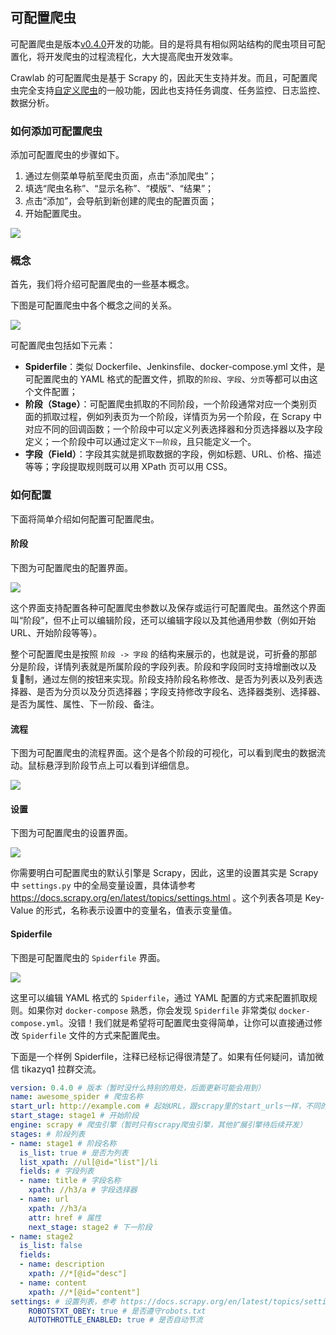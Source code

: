 ## 可配置爬虫

可配置爬虫是版本[v0.4.0](https://github.com/tikazyq/crawlab/releases/tag/v0.4.0)开发的功能。目的是将具有相似网站结构的爬虫项目可配置化，将开发爬虫的过程流程化，大大提高爬虫开发效率。

Crawlab 的可配置爬虫是基于 Scrapy 的，因此天生支持并发。而且，可配置爬虫完全支持[自定义爬虫](CustomizedSpider.md)的一般功能，因此也支持任务调度、任务监控、日志监控、数据分析。

### 如何添加可配置爬虫

添加可配置爬虫的步骤如下。

1. 通过左侧菜单导航至爬虫页面，点击“添加爬虫”；
2. 填选“爬虫名称”、“显示名称”、“模版”、“结果”；
3. 点击“添加”，会导航到新创建的爬虫的配置页面；
4. 开始配置爬虫。

![](http://static-docs.crawlab.cn/spider-configurable-add.png)

### 概念

首先，我们将介绍可配置爬虫的一些基本概念。

下图是可配置爬虫中各个概念之间的关系。

![](http://static-docs.crawlab.cn/spider-configurable-relationship.png)

可配置爬虫包括如下元素：

- **Spiderfile**：类似 Dockerfile、Jenkinsfile、docker-compose.yml 文件，是可配置爬虫的 YAML 格式的配置文件，抓取的`阶段`、`字段`、`分页`等都可以由这个文件配置；
- **阶段（Stage）**：可配置爬虫抓取的不同阶段，一个阶段通常对应一个类别页面的抓取过程，例如列表页为一个阶段，详情页为另一个阶段，在 Scrapy 中对应不同的回调函数；一个阶段中可以定义列表选择器和分页选择器以及字段定义；一个阶段中可以通过定义`下一阶段`，且只能定义一个。
- **字段（Field）**：字段其实就是抓取数据的字段，例如标题、URL、价格、描述等等；字段提取规则既可以用 XPath 页可以用 CSS。

### 如何配置

下面将简单介绍如何配置可配置爬虫。

#### 阶段

下图为可配置爬虫的配置界面。

![](http://static-docs.crawlab.cn/spider-configurable.png)

这个界面支持配置各种可配置爬虫参数以及保存或运行可配置爬虫。虽然这个界面叫“阶段”，但不止可以编辑阶段，还可以编辑字段以及其他通用参数（例如开始URL、开始阶段等等）。

整个可配置爬虫是按照 `阶段 -> 字段` 的结构来展示的，也就是说，可折叠的那部分是阶段，详情列表就是所属阶段的字段列表。阶段和字段同时支持增删改以及复制，通过左侧的按钮来实现。阶段支持阶段名称修改、是否为列表以及列表选择器、是否为分页以及分页选择器；字段支持修改字段名、选择器类别、选择器、是否为属性、属性、下一阶段、备注。

#### 流程

下图为可配置爬虫的流程界面。这个是各个阶段的可视化，可以看到爬虫的数据流动。鼠标悬浮到阶段节点上可以看到详细信息。

![](http://static-docs.crawlab.cn/spider-configurable-process.png)

#### 设置

下图为可配置爬虫的设置界面。

![](http://static-docs.crawlab.cn/spider-configurable-settings.png)

你需要明白可配置爬虫的默认引擎是 Scrapy，因此，这里的设置其实是 Scrapy 中 `settings.py` 中的全局变量设置，具体请参考 https://docs.scrapy.org/en/latest/topics/settings.html 。这个列表各项是 Key-Value 的形式，名称表示设置中的变量名，值表示变量值。

#### Spiderfile

下图是可配置爬虫的 `Spiderfile` 界面。

![](http://static-docs.crawlab.cn/spider-configurable-spiderfile.png?1)

这里可以编辑 YAML 格式的 `Spiderfile`，通过 YAML 配置的方式来配置抓取规则。如果你对 `docker-compose` 熟悉，你会发现 `Spiderfile` 非常类似 `docker-compose.yml`。没错！我们就是希望将可配置爬虫变得简单，让你可以直接通过修改 `Spiderfile` 文件的方式来配置爬虫。

下面是一个样例 Spiderfile，注释已经标记得很清楚了。如果有任何疑问，请加微信 tikazyq1 拉群交流。

```yaml
version: 0.4.0 # 版本（暂时没什么特别的用处，后面更新可能会用到）
name: awesome_spider # 爬虫名称
start_url: http://example.com # 起始URL，跟scrapy里的start_urls一样，不同的是这里为单个URL
start_stage: stage1 # 开始阶段
engine: scrapy # 爬虫引擎（暂时只有scrapy爬虫引擎，其他扩展引擎待后续开发）
stages: # 阶段列表
- name: stage1 # 阶段名称
  is_list: true # 是否为列表
  list_xpath: //ul[@id="list"]/li
  fields: # 字段列表
  - name: title # 字段名称
    xpath: //h3/a # 字段选择器
  - name: url
    xpath: //h3/a
    attr: href # 属性
    next_stage: stage2 # 下一阶段
- name: stage2
  is_list: false
  fields:
  - name: description
    xpath: //*[@id="desc"]
  - name: content
    xpath: //*[@id="content"]
settings: # 设置列表，参考 https://docs.scrapy.org/en/latest/topics/settings.html
	ROBOTSTXT_OBEY: true # 是否遵守robots.txt
	AUTOTHROTTLE_ENABLED: true # 是否自动节流
```

